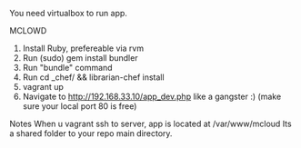 You need virtualbox to run app.

MCLOWD
 1. Install Ruby, prefereable via rvm
 2. Run (sudo) gem install bundler
 3. Run "bundle" command
 4. Run cd _chef/ && librarian-chef install
 5. vagrant up
 6. Navigate to http://192.168.33.10/app_dev.php like a gangster :) (make sure your local port 80 is free)


Notes
When u vagrant ssh to server, app is located at /var/www/mcloud
Its a shared folder to your repo main directory.
